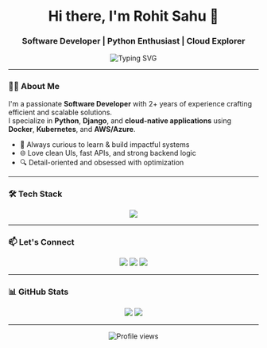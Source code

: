<h1 align="center">Hi there, I'm Rohit Sahu 👋</h1>
<h3 align="center">Software Developer | Python Enthusiast | Cloud Explorer</h3>

<p align="center">
  <img src="https://readme-typing-svg.demolab.com?font=Fira+Code&weight=500&size=20&pause=1000&center=true&vCenter=true&width=435&lines=Clean+Code+%7C+Smart+Systems+%7C+Scalable+Solutions" alt="Typing SVG" />
</p>

---

### 👨‍💻 About Me

I'm a passionate **Software Developer** with 2+ years of experience crafting efficient and scalable solutions.  
I specialize in **Python**, **Django**, and **cloud-native applications** using **Docker**, **Kubernetes**, and **AWS/Azure**.

- 💬 Always curious to learn & build impactful systems  
- 🌐 Love clean UIs, fast APIs, and strong backend logic  
- 🔍 Detail-oriented and obsessed with optimization

---

### 🛠️ Tech Stack

<p align="center">
  <img src="https://skillicons.dev/icons?i=python,django,flask,postgresql,mysql,html,css,js,git,docker,kubernetes,aws,azure,linux" />
</p>

---

### 📫 Let's Connect

<p align="center">
  <a href="mailto:rohitsahu70498@gmail.com"><img src="https://img.shields.io/badge/Gmail-D14836?style=flat&logo=gmail&logoColor=white"/></a>
  <a href="https://linkedin.com/in/rohitsahu70"><img src="https://img.shields.io/badge/LinkedIn-0077B5?style=flat&logo=linkedin&logoColor=white"/></a>
  <a href="https://github.com/rohitsahu07"><img src="https://img.shields.io/badge/GitHub-100000?style=flat&logo=github&logoColor=white"/></a>
</p>

---

### 📊 GitHub Stats

<p align="center">
  <img src="https://github-readme-stats.vercel.app/api?username=rohitsahu07&show_icons=true&hide_title=true&theme=default" />
  <img src="https://github-readme-streak-stats.herokuapp.com?user=rohitsahu07&theme=default" />
</p>

---

<p align="center">
  <img src="https://komarev.com/ghpvc/?username=rohitsahu07&style=flat-square&color=blue" alt="Profile views"/>
</p>
